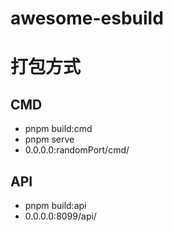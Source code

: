 # awesome-esbuild

# 打包方式
## CMD
* pnpm build:cmd
* pnpm serve
* 0.0.0.0:randomPort/cmd/

## API
* pnpm build:api
* 0.0.0.0:8099/api/